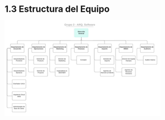 # 1.3 Estructura del Equipo

![Organigrama](/s01-Grupo3-MusicFest/Proyecto/Imagenes/Organigrama.jpeg)